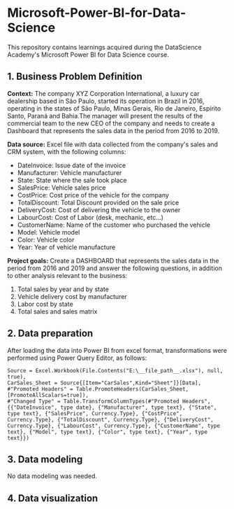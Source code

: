 # Microsoft-Power-BI-for-Data-Science
This repository contains learnings acquired during the DataScience Academy's Microsoft Power BI for Data Science course.

## 1. Business Problem Definition
**Context:** The company XYZ Corporation International, a luxury car dealership based in São Paulo, started its operation in Brazil in 2016, operating in the states of São Paulo, Minas Gerais, Rio de Janeiro, Espírito Santo, Paraná and Bahia.The manager will present the results of the commercial team to the new CEO of the company and needs to create a Dashboard that represents the sales data in the period from 2016 to 2019.

**Data source:** Excel file with data collected from the company's sales and CRM system, with the following columns:
* DateInvoice: Issue date of the invoice
* Manufacturer: Vehicle manufacturer
* State: State where the sale took place
* SalesPrice: Vehicle sales price
* CostPrice: Cost price of the vehicle for the company
* TotalDiscount: Total Discount provided on the sale price
* DeliveryCost: Cost of delivering the vehicle to the owner
* LabourCost: Cost of Labor (desk, mechanic, etc...)
* CustomerName: Name of the customer who purchased the vehicle
* Model: Vehicle model
* Color: Vehicle color
* Year: Year of vehicle manufacture

**Project goals:** Create a DASHBOARD that represents the sales data in the period from 2016 and 2019 and answer the following questions, in addition to other analysis relevant to the business:

  1. Total sales by year and by state
  2. Vehicle delivery cost by manufacturer
  3. Labor cost by state
  4. Total sales and sales matrix

## 2. Data preparation
After loading the data into Power BI from excel format, transformations were performed using Power Query Editor, as follows:
```
Source = Excel.Workbook(File.Contents("E:\__file_path__.xlsx"), null, true),
CarSales_Sheet = Source{[Item="CarSales",Kind="Sheet"]}[Data],
#"Promoted Headers" = Table.PromoteHeaders(CarSales_Sheet, [PromoteAllScalars=true]),
#"Changed Type" = Table.TransformColumnTypes(#"Promoted Headers",{{"DateInvoice", type date}, {"Manufacturer", type text}, {"State", type text}, {"SalesPrice", Currency.Type}, {"CostPrice", Currency.Type}, {"TotalDiscount", Currency.Type}, {"DeliveryCost", Currency.Type}, {"LabourCost", Currency.Type}, {"CustomerName", type text}, {"Model", type text}, {"Color", type text}, {"Year", type text}})
```

## 3. Data modeling
No data modeling was needed.

## 4. Data visualization
